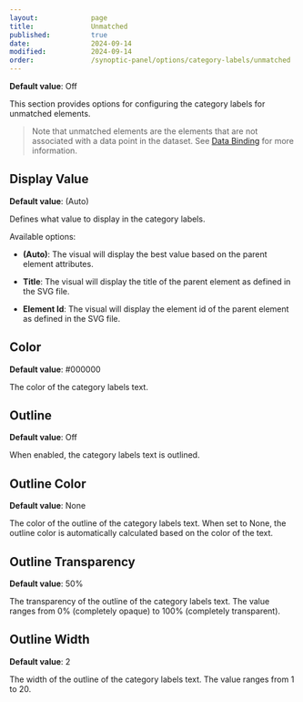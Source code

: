 ```yaml
---
layout:             page
title:              Unmatched
published:          true
date:               2024-09-14
modified:           2024-09-14
order:              /synoptic-panel/options/category-labels/unmatched
---
```

**Default value**: Off

This section provides options for configuring the category labels for unmatched elements.

> Note that unmatched elements are the elements that are not associated with a data point in the dataset. See [Data Binding](../../concepts/data-binding.md) for more information.

## Display Value

**Default value**: (Auto)
 
Defines what value to display in the category labels.

Available options:

- **(Auto)**: The visual will display the best value based on the parent element attributes.

- **Title**: The visual will display the title of the parent element as defined in the SVG file.

- **Element Id**: The visual will display the element id of the parent element as defined in the SVG file.


## Color

**Default value**: #000000

The color of the category labels text.

## Outline

**Default value**: Off

When enabled, the category labels text is outlined.

## Outline Color

**Default value**: None

The color of the outline of the category labels text. When set to None, the outline color is automatically calculated based on the color of the text.

## Outline Transparency

**Default value**: 50%

The transparency of the outline of the category labels text. The value ranges from 0% (completely opaque) to 100% (completely transparent).

## Outline Width

**Default value**: 2

The width of the outline of the category labels text. The value ranges from 1 to 20.
